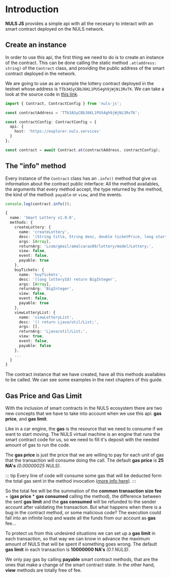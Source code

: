 # Introduction

__NULS JS__ provides a simple api with all the necesary to interact with an smart contract deployed on the NULS network.

## Create an instance

In order to use this api, the first thing we need to do is to create an instance of the contract. This can be done calling the static method `.at(address: string)` of the `Contract` class, and providing the public address of the smart contract deployed in the network. 

We are going to use as an example the lottery contract deployed in the testnet whose address is `TTb3ASyCBbJ6KL1PUS4gh9jWjNi3RvTK`. We can take a look at the source code in [this link](https://github.com/amalcaraz/nuls-lottery-smartcontract/blob/master/src/com/gmail/amalcaraz89/lottery/LotteryContract.java#L19).

```typescript
import { Contract, ContractConfig } from 'nuls-js';

const contractAddress = 'TTb3ASyCBbJ6KL1PUS4gh9jWjNi3RvTK';

const contractConfig: ContractConfig = {
  api: {
    host: 'https://explorer.nuls.services'
  }
};

const contract = await Contract.at(contractAddress, contractConfig);
```

## The "info" method

Every instance of the `Contract` class has an `.info()` method that give us information about the contract public interface: All the method availables, the arguments that every method accept, the type returned by the method, the kind of the method: `payable` or `view`, and the events.

```ts
console.log(contract.info());

{
  name: 'Smart Lottery v1.0.0',
  methods: {
    createLottery: {
      name: 'createLottery',
      desc: '(String title, String desc, double ticketPrice, long startTime, long endTime, int minParticipants, boolean secondPrizes) return Lcom/gmail/amalcaraz89/lottery/model/Lottery;',
      args: [Array],
      returnArg: 'Lcom/gmail/amalcaraz89/lottery/model/Lottery;',
      view: false,
      event: false,
      payable: true
    },
    buyTickets: {
      name: 'buyTickets',
      desc: '(long lotteryId) return BigInteger',
      args: [Array],
      returnArg: 'BigInteger',
      view: false,
      event: false,
      payable: true
    },
    viewLotteryList: { 
      name: 'viewLotteryList',
      desc: '() return Ljava/util/List;',
      args: [],
      returnArg: 'Ljava/util/List;',
      view: true,
      event: false,
      payable: false
    },
    ...
  }
}
```

The contract instance that we have created, have all this methods availables to be called. We can see some examples in the next chapters of this guide.

## Gas Price and Gas Limit

With the inclusion of smart contracts in the NULS ecosystem there are two new concepts that we have to take into account when we use this api: __gas price__, and __gas limit__.

Like in a car engine, the __gas__ is the resource that we need to consume if we want to start moving. The NULS virtual machine is an engine that runs the smart contract code for us, so we need to fill it's deposit with the needed amount of gas to run the code.

The __gas price__ is just the price that we are willing to pay for each unit of gas that the transaction will consume doing the call. The default __gas price__ is __25 NA's__ _(0.00000025 NULS)_.

::: tip
Every line of code will consume some gas that will be deducted form the total gas sent in the method invocation ([more info here](http://dev.nuls.io/smartContract/smartContractFee.html)).
:::

So the total fee will be the summation of the __common transaction size fee__ + (__gas price__ * __gas consumed__ calling the method), the difference between the sent __gas limit__ and the __gas consumed__ will be refunded to the sender account after validating the transaction. But what happens when there is a bug in the contract method, or some malicious code? The execution could fall into an infinite loop and waste all the funds from our account as __gas__ fee...

To protect us from this undesired situations we can set up a __gas limit__ in each transaction, so that way we can know in advance the maximum amount of NULS that will be spent if something goes wrong. The default __gas limit__ in each transaction is __10000000 NA's__ _(0.1 NULS)_.

We only pay gas by calling __payable__ smart contract methods, that are the ones that make a change of the smart contract state. In the other hand, __view__ methods are totally free of fee.
